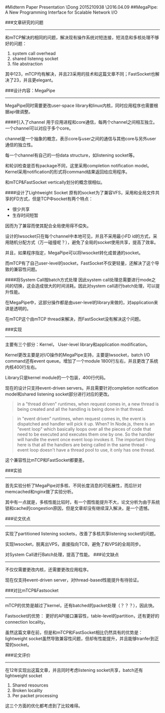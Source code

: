 
#Midterm Paper Presentation
\\Dong 2015210938
\\2016.04.09
##MegaPipe: A New Programming Interface for Scalable Network I/O

###文章研究的问题


----------


和mTCP解决的相同的问题，解决现有操作系统对短连接，短消息和多核处理不够好的问题：
1.	system call overhead
2.	shared listenng socket
3.	file abstraction

其中123，mTCP均有解决，并且23采用的技术和这篇文章不同；FastSocket也解决了23，并且更elegant。

###设计内容：MegaPipe


----------


MegaPipe同时需要更改user-space library和linux内核，同时应用程序也需要根据api做调整。

####引入了channel
用于应用进程和core通信，每两个channel之间相互独立。一个channel可以对应于多个core。

channel是一个抽象的概念，表示core与user之间的通信与其他core与另外user通信的独立性。

每一个channel有自己的一份data structure，如listening socket等。

和轮训检查是否有package不同，这里采用completion notification model。Kernel采用notification的形式将command结果返回给应用程序。

和mTCP&FastSocket vertically划分的概念很相似。

####设计了Lightweight Socket
原有的socket为了兼容VFS，采用和全局文件共享的FD方式，但是TCP中socket有两个特点：
+ 很少共享
+ 生存时间短暂

因而为了兼容而使其配合全局使用得不偿失。

设计的lwsocket只在每个channel中本地可见，并且不采用最小FD id的方式，采用随机分配方式（万一碰撞呢？），避免了全局的socket使用共享，提高了效率。

并且，如果程序指定，MegaPipe可以将lwsocket转化成普通的socket。

而mTCP有了自己user-level的socket，FastSocket不仅更轻量，还解决了这个导致的兼容性问题。

####将System Call按batch方式处理
因此system call处理总需要进行mode之间的切换，这会造成很大的时间消耗。因此对system call进行batch处理，可以提升性能。

在MegaPipe中，这部分操作都是由user-level的library来做的，对application来讲是透明的。

在mTCP这个由mTCP thread来解决，而FastSocket没有解决这个问题。

###实现


----------


主要有三个部分：Kernel， User-level library和application modification。

Kernel更改主要是对I/O操作的MegaPipe支持，主要是lwsocket，batch I/O command还有event queue。增加了一个module 1800行左右，并且更改了系统内核400行左右。

Library只是kernel module的一个包装，400行代码。

现在的设计只支持event-driven servers。并且需要针对completion notification model和shared listening socket部分进行对应的更改。

>in a "thread driven" runtimes, when request comes in, a new thread is being created and all the handling is being done in that thread.

>in "event driven" runtimes, when request comes in, the event is dispatched and handler will pick it up. When? In Node.js, there is an "event loop" which basically loops over all the pieces of code that need to be executed and executes them one by one. So the handler will handle the event once event loop invokes it. The important thing here is that all the handlers are being called in the same thread - event loop doesn't have a thread pool to use, it only has one thread.

这个兼容性比mTCP和FastSocket都要差。

###实验


----------


首先实验分析了MegaPipe对多核、不同长度消息的可拓展性，而后针对memcached和nginx做了实验分析。

其中有一点就是，多核性能比较时，有一个图性能提升不大，论文分析为由于系统锁和cache的congestion原因，但是文章却没有继续深入解决，是一个遗憾。

###论文优点


----------


实现了partitioned listening sockets，改善了多核共享listening socket的问题。

实现lwsocket，脱离出VPS，直接指向TCB，避免了和VPS的全局同步。

对System Call进行Batch处理，提高了性能。
###论文缺点


----------


不仅仅需要更改内核，还需要更改应用程序。

现在仅支持event-driven server，对thread-based性能提升有待验证。

###对比mTCP&Fastsocket


----------


mTCP的优势是越过了kernel，还有batched的packet处理（？？？），因此快。

Fastsocket的优势：
更好的API接口兼容性，table-level的partition，还有更好的connection locality。

虽然这篇文章在前，但是和mTCP和FastSocket相比仍然具有的优势是：
lightweight socket虽然导致兼容性问题，但却有性能提升，并且能够tranfer到正常的socket。

###论文评价


----------


在12年实现出这篇文章，并且同时考虑listening socket共享，batch还有lightweight socket
1. Shared resources
2. Broken locality
3. Per packet processing


这三个方面的优化都考虑到了比较难得。